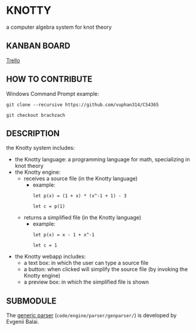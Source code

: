 # KNOTTY
a computer algebra system for knot theory

## KANBAN BOARD
[Trello][trello]

## HOW TO CONTRIBUTE
Windows Command Prompt example:
```
git clone --recursive https://github.com/vuphan314/CS4365

git checkout brachzach
```

## DESCRIPTION
the Knotty system includes:
- the Knotty language: a programming language for math, specializing in knot theory
- the Knotty engine:
	- receives a source file (in the Knotty language)
		-	example:
			```
			let p(x) = (1 + x) * (x^-1 + 1) - 3

			let c = p(1)
			```
	- returns a simplified file (in the Knotty language)
		-	example:
			```
			let p(x) = x - 1 + x^-1

			let c = 1
			```
- the Knotty webapp includes:
	- a text box: in which the user can type a source file
	- a button: when clicked will simplify the source file (by invoking the Knotty engine)
	- a preview box: in which the simplified file is shown

## SUBMODULE
The [generic parser][genparser] (`code/engine/parser/genparser/`) is developed by Evgenii Balai.

[trello]:
https://trello.com/b/tCAfkInX
[thisRepo]:
https://github.com/vuphan314/CS4365
[genparser]:
https://github.com/iensen/genparser
